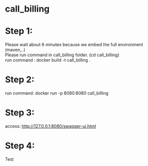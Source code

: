 # call_billing

# Step 1: 
Please wait about 6 minutes because we embed the full environment (maven,..)
</br>
Please run command in call_billing folder. (cd call_billing)
</br>
run command : docker build -t call_billing .

# Step 2:
run command: docker run -p 8080:8080 call_billing

# Step 3:
access: http://127.0.0.1:8080/swagger-ui.html

# Step 4:
Test
